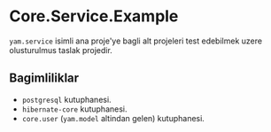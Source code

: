 # Core.Service.Example

`yam.service` isimli ana proje'ye bagli alt projeleri test edebilmek uzere olusturulmus taslak projedir.

## Bagimliliklar
* `postgresql` kutuphanesi.
* `hibernate-core` kutuphanesi.
* `core.user` (`yam.model` altindan gelen) kutuphanesi.